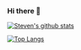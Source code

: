 ### Hi there 👋


[![Steven's github stats](https://github-readme-stats.vercel.app/api?username=springwq)](https://github.com/springwq/github-readme-stats)

[![Top Langs](https://github-readme-stats.vercel.app/api/top-langs/?username=springwq)](https://github.com/springwq/github-readme-stats)

